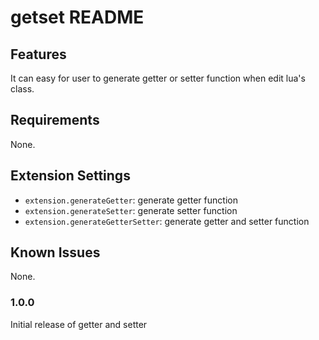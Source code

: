# getset README

## Features

It can easy for user to generate getter or setter function when edit lua's class.

## Requirements

None.

## Extension Settings

* `extension.generateGetter`: generate getter function
* `extension.generateSetter`: generate setter function
* `extension.generateGetterSetter`: generate getter and setter function

## Known Issues

None.

### 1.0.0

Initial release of getter and setter
